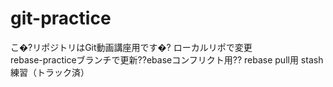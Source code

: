 # git-practice
こ�?リポジトリはGit動画講座用です�?
ローカルリポで変更  
rebase-practiceブランチで更新??ebaseコンフリクト用??
rebase pull用
stash練習（トラック済）
